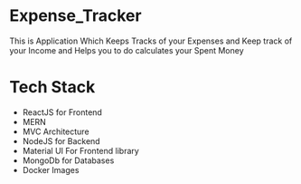 # Expense_Tracker
This is Application Which Keeps Tracks of your Expenses and Keep track of your Income and Helps you to do calculates your Spent Money 

# Tech Stack 
- ReactJS for Frontend
- MERN
- MVC Architecture
- NodeJS for Backend
- Material UI For Frontend library
- MongoDb for Databases
- Docker Images
